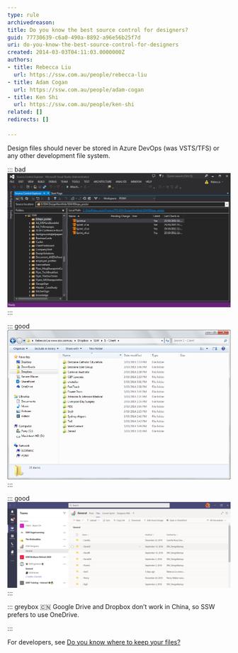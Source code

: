 ```yaml
---
type: rule
archivedreason: 
title: Do you know the best source control for designers?
guid: 77730639-c6a0-490a-8892-a96e56b25f7d
uri: do-you-know-the-best-source-control-for-designers
created: 2014-03-03T04:11:03.0000000Z
authors:
- title: Rebecca Liu
  url: https://ssw.com.au/people/rebecca-liu
- title: Adam Cogan
  url: https://ssw.com.au/people/adam-cogan
- title: Ken Shi
  url: https://ssw.com.au/people/ken-shi
related: []
redirects: []

---
```


Design files should never be stored in Azure DevOps (was VSTS/TFS) or any other development file system.

<!--endintro-->

::: bad  
![Figure: Bad example – Azure DevOps (was VSTS/TFS) takes too long to set up and too slow to use](Designer-Source-Control-TFS.png)  
:::

::: good  
![Figure: Good Example – Dropbox or OneDrive](Designer-Source-Control-DropBox.png)  
:::

::: good  
![Figure: Good Example – OneDrive and Teams](Teamsfiles.png)  
:::

::: greybox
🇨🇳 Google Drive and Dropbox don’t work in China, so SSW prefers to use OneDrive.

:::

For developers, see [Do you know where to keep your files?](/do-you-know-where-to-keep-your-files)
